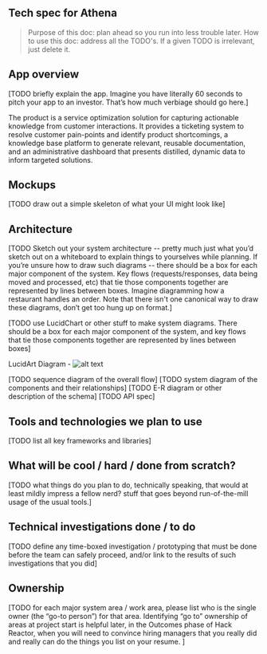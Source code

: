 ## Tech spec for Athena ##

>Purpose of this doc: plan ahead so you run into less trouble later.
>How to use this doc: address all the TODO's. If a given TODO is irrelevant, just delete it.

## App overview ## 
[TODO briefly explain the app. Imagine you have literally 60 seconds to pitch your app to an investor. That’s how much verbiage should go here.]

 The product is a service optimization solution for capturing actionable knowledge from customer interactions. It provides a ticketing system to resolve customer pain-points and identify product shortcomings, a knowledge base platform to generate relevant, reusable documentation, and an administrative dashboard that presents distilled, dynamic data to inform targeted solutions.

## Mockups ##
[TODO draw out a simple skeleton of what your UI might look like]



## Architecture ##
[TODO Sketch out your system architecture -- pretty much just what you’d sketch out on a whiteboard to explain things to yourselves while planning. If you’re unsure how to draw such diagrams -- there should be a box for each major component of the system. Key flows (requests/responses, data being moved and processed, etc) that tie those components together are represented by lines between boxes. Imagine diagramming how a restaurant handles an order. Note that there isn't one canonical way to draw these diagrams, don’t get too hung up on format.]

[TODO use LucidChart or other stuff to make system diagrams. There should be a box for each major component of the system, and key flows that tie those components together are represented by lines between boxes]

LucidArt Diagram - ![alt text]()

[TODO sequence diagram of the overall flow]
[TODO system diagram of the components and their relationships]
[TODO E-R diagram or other description of the schema]
[TODO API spec]


## Tools and technologies we plan to use ##
[TODO list all key frameworks and libraries]


## What will be cool / hard / done from scratch? ##
[TODO what things do you plan to do, technically speaking, that would at least mildly impress a fellow nerd? stuff that goes beyond run-of-the-mill usage of the usual tools.]

## Technical investigations done / to do ##
[TODO define any time-boxed investigation / prototyping that must be done before the team can safely proceed, and/or link to the results of such investigations that you did]

## Ownership ##
[TODO for each major system area / work area, please list who is the single owner (the  “go-to person”) for that area. Identifying “go to” ownership of areas at project start is helpful later, in the Outcomes phase of Hack Reactor, when you will need to convince hiring managers that you really did and really can do the things you list on your resume. ]

